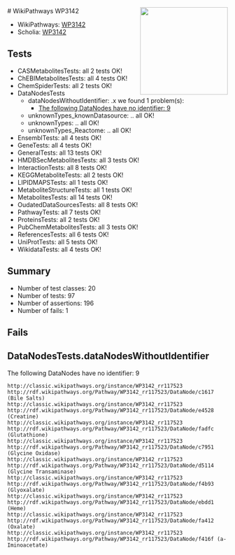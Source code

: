 <img style="float: right; width: 200px" src="https://upload.wikimedia.org/wikipedia/commons/thumb/8/83/Wplogo_with_text_500.png/640px-Wplogo_with_text_500.png" />
# WikiPathways WP3142

* WikiPathways: [WP3142](https://wikipathways.org/pathways/WP3142)
* Scholia: [WP3142](https://scholia.toolforge.org/wikipathways/WP3142)
## Tests
* CASMetabolitesTests: all 2 tests OK!
* ChEBIMetabolitesTests: all 4 tests OK!
* ChemSpiderTests: all 2 tests OK!
* DataNodesTests
    * dataNodesWithoutIdentifier: .x we found 1 problem(s):
        * [The following DataNodes have no identifier: 9](#d2d32fa8)
    * unknownTypes_knownDatasource: .. all OK!
    * unknownTypes: .. all OK!
    * unknownTypes_Reactome: .. all OK!
* EnsemblTests: all 4 tests OK!
* GeneTests: all 4 tests OK!
* GeneralTests: all 13 tests OK!
* HMDBSecMetabolitesTests: all 3 tests OK!
* InteractionTests: all 8 tests OK!
* KEGGMetaboliteTests: all 2 tests OK!
* LIPIDMAPSTests: all 1 tests OK!
* MetaboliteStructureTests: all 1 tests OK!
* MetabolitesTests: all 14 tests OK!
* OudatedDataSourcesTests: all 8 tests OK!
* PathwayTests: all 7 tests OK!
* ProteinsTests: all 2 tests OK!
* PubChemMetabolitesTests: all 3 tests OK!
* ReferencesTests: all 6 tests OK!
* UniProtTests: all 5 tests OK!
* WikidataTests: all 4 tests OK!


## Summary

* Number of test classes: 20
* Number of tests: 97
* Number of assertions: 196
* Number of fails: 1

## Fails

<a name="d2d32fa8" />

## DataNodesTests.dataNodesWithoutIdentifier

The following DataNodes have no identifier: 9
```
http://classic.wikipathways.org/instance/WP3142_rr117523 http://rdf.wikipathways.org/Pathway/WP3142_rr117523/DataNode/c1617 (Bile Salts)
http://classic.wikipathways.org/instance/WP3142_rr117523 http://rdf.wikipathways.org/Pathway/WP3142_rr117523/DataNode/e4528 (Creatine)
http://classic.wikipathways.org/instance/WP3142_rr117523 http://rdf.wikipathways.org/Pathway/WP3142_rr117523/DataNode/fadfc (Glutathione)
http://classic.wikipathways.org/instance/WP3142_rr117523 http://rdf.wikipathways.org/Pathway/WP3142_rr117523/DataNode/c7951 (Glycine Oxidase)
http://classic.wikipathways.org/instance/WP3142_rr117523 http://rdf.wikipathways.org/Pathway/WP3142_rr117523/DataNode/d5114 (Glycine Transaminase)
http://classic.wikipathways.org/instance/WP3142_rr117523 http://rdf.wikipathways.org/Pathway/WP3142_rr117523/DataNode/f4b93 (Glyoxalate)
http://classic.wikipathways.org/instance/WP3142_rr117523 http://rdf.wikipathways.org/Pathway/WP3142_rr117523/DataNode/ebdd1 (Heme)
http://classic.wikipathways.org/instance/WP3142_rr117523 http://rdf.wikipathways.org/Pathway/WP3142_rr117523/DataNode/fa412 (Oxalate)
http://classic.wikipathways.org/instance/WP3142_rr117523 http://rdf.wikipathways.org/Pathway/WP3142_rr117523/DataNode/f416f (a-Iminoacetate)
```


